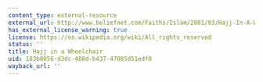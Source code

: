 ```yaml
---
content_type: external-resource
external_url: http://www.beliefnet.com/Faiths/Islam/2001/03/Hajj-In-A-Wheelchair.aspx
has_external_license_warning: true
license: https://en.wikipedia.org/wiki/All_rights_reserved
status: ''
title: Hajj in a Wheelchair
uid: 183b8056-d3dc-408d-b437-47085d51edf0
wayback_url: ''
---
```

